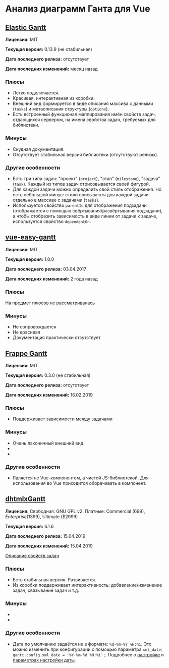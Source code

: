 # Анализ диаграмм Ганта для Vue

## [Elastic Gantt](https://github.com/neuronetio/gantt-elastic)

**Лицензия:** MIT

**Текущая версия:** 0.13.9 (не стабильная)

**Дата последнего релиза:** отсутствует

**Дата последних изменений:** месяц назад

### Плюсы

* Легко подключается.
* Красивая, интерактивная из коробки.
* Внешний вид формируется в виде описания массива с данными (`tasks`) 
  и метаописания структуры (`options`).
* Есть встроенный функционал маппирования имён свойств задач, отдающихся сервером,
  на имена свойства задач, требуемых для библиотеки. 

### Минусы

* Скудная документация.
* Отсутствует стабильная версия библиотеки (отсутствуют релизы).

### Другие особенности

* Есть три типа задач: "проект" (`project`), "этап" (`milestone`), "задача" (`task`).
  Каждый из типов задач отрисовывается своей фигурой.
* Для каждой задачи можно определить свой стиль отображения. Но есть небольшой минус: 
  стили описываютя для каждой задачи отдельно в массиве с задачами (`tasks`).
* Используется свойство `parentId` для отображения подзадачи (отображается с помощью
  свёртывания/развёртывания подзадачи), а чтобы отобразить зависимость в виде линии
  от задачи к задаче, используется свойство `dependentOn`. 




## [vue-easy-gantt](https://github.com/mamboer/vue-easy-gantt)

**Лицензия:** MIT

**Текущая версия:** 1.0.0

**Дата последнего релиза:** 03.04.2017

**Дата последних изменений:** 2 года назад

### Плюсы

На предмет плюсов не рассматривалась

### Минусы

* Не сопровождается
* Не красивая
* Документация практически отсутствует



## [Frappe Gantt](https://github.com/FonteSolutions/gantt)

**Лицензия:** MIT

**Текущая версия:** 0.3.0 (не стабильная)

**Дата последнего релиза:** отсутствует

**Дата последних изменений:** 16.02.2019

### Плюсы

* Поддерживает зависимости между задачами


### Минусы

* Очень лаконичный внешний вид.
* 
* 

### Другие особенности

* Является не Vue-компонентом, а чистой JS-библиотекой. Для использования во Vue
  приходится оборачивать в компонент.



## [dhtmlxGantt](https://dhtmlx.com/docs/products/dhtmlxGantt/)

**Лицензия:** Свободная: GNU GPL v2. Платные: Commercial ($699), Enterprise ($1399),
Ultimate ($2999)

**Текущая версия:** 6.1.6

**Дата последнего релиза:** 15.04.2019

**Дата последних изменений:** 15.04.2019

[Описание свойств задач](https://docs.dhtmlx.com/gantt/desktop__loading.html#dataproperties)

### Плюсы

* Есть стабильная версия. Развивается.
* Из коробки поддерживает интерактивность: добавление/изменение задач, связывание задач и т.д.


### Минусы

* 
* 

### Другие особенности

* Дата по умолчанию задаётся не в формате: `%d-%m-%Y %H:%i`. Это можно изменить
  при конфигурации с помощью параметра `xml_date`: `gantt.config.xml_date = '%Y-%m-%d %H:%i';`.
  Подробнее о [настройке](https://docs.dhtmlx.com/gantt/api__gantt_xml_date_config.html)
  и [параметрах настройки даты](https://docs.dhtmlx.com/gantt/desktop__date_format.html).